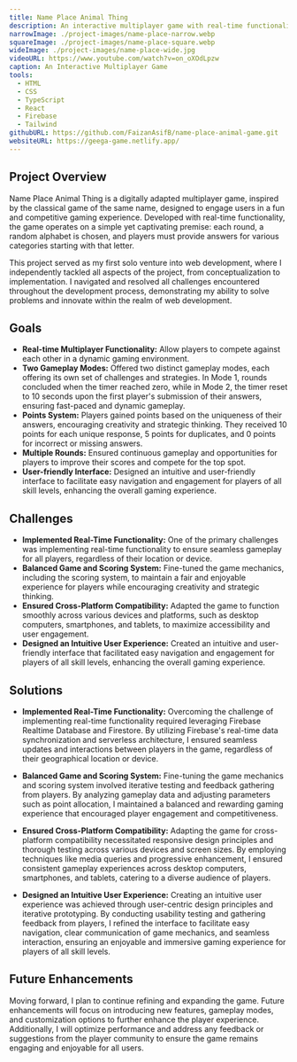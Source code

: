 ```yaml
---
title: Name Place Animal Thing
description: An interactive multiplayer game with real-time functionality that operates on a simple premise, each round a random alphabet is chosen, and players must provide answers for various categories starting with that letter. The game offers two modes, each providing a diverse gameplay experience.
narrowImage: ./project-images/name-place-narrow.webp
squareImage: ./project-images/name-place-square.webp
wideImage: ./project-images/name-place-wide.jpg
videoURL: https://www.youtube.com/watch?v=on_oXOdLpzw
caption: An Interactive Multiplayer Game
tools:
  - HTML
  - CSS
  - TypeScript
  - React
  - Firebase
  - Tailwind
githubURL: https://github.com/FaizanAsifB/name-place-animal-game.git
websiteURL: https://geega-game.netlify.app/
---
```


## Project Overview

Name Place Animal Thing is a digitally adapted multiplayer game, inspired by the classical game of the same name, designed to engage users in a fun and competitive gaming experience. Developed with real-time functionality, the game operates on a simple yet captivating premise: each round, a random alphabet is chosen, and players must provide answers for various categories starting with that letter.

This project served as my first solo venture into web development, where I independently tackled all aspects of the project, from conceptualization to implementation. I navigated and resolved all challenges encountered throughout the development process, demonstrating my ability to solve problems and innovate within the realm of web development.

## Goals

- **Real-time Multiplayer Functionality:** Allow players to compete against each other in a dynamic gaming environment.
- **Two Gameplay Modes:** Offered two distinct gameplay modes, each offering its own set of challenges and strategies. In Mode 1, rounds concluded when the timer reached zero, while in Mode 2, the timer reset to 10 seconds upon the first player's submission of their answers, ensuring fast-paced and dynamic gameplay.
- **Points System:** Players gained points based on the uniqueness of their answers, encouraging creativity and strategic thinking. They received 10 points for each unique response, 5 points for duplicates, and 0 points for incorrect or missing answers.
- **Multiple Rounds:** Ensured continuous gameplay and opportunities for players to improve their scores and compete for the top spot.
- **User-friendly Interface:** Designed an intuitive and user-friendly interface to facilitate easy navigation and engagement for players of all skill levels, enhancing the overall gaming experience.

## Challenges

- **Implemented Real-Time Functionality:** One of the primary challenges was implementing real-time functionality to ensure seamless gameplay for all players, regardless of their location or device.
- **Balanced Game and Scoring System:** Fine-tuned the game mechanics, including the scoring system, to maintain a fair and enjoyable experience for players while encouraging creativity and strategic thinking.
- **Ensured Cross-Platform Compatibility:** Adapted the game to function smoothly across various devices and platforms, such as desktop computers, smartphones, and tablets, to maximize accessibility and user engagement.
- **Designed an Intuitive User Experience:** Created an intuitive and user-friendly interface that facilitated easy navigation and engagement for players of all skill levels, enhancing the overall gaming experience.

## Solutions

- **Implemented Real-Time Functionality:** Overcoming the challenge of implementing real-time functionality required leveraging Firebase Realtime Database and Firestore. By utilizing Firebase's real-time data synchronization and serverless architecture, I ensured seamless updates and interactions between players in the game, regardless of their geographical location or device.

- **Balanced Game and Scoring System:** Fine-tuning the game mechanics and scoring system involved iterative testing and feedback gathering from players. By analyzing gameplay data and adjusting parameters such as point allocation, I maintained a balanced and rewarding gaming experience that encouraged player engagement and competitiveness.

- **Ensured Cross-Platform Compatibility:** Adapting the game for cross-platform compatibility necessitated responsive design principles and thorough testing across various devices and screen sizes. By employing techniques like media queries and progressive enhancement, I ensured consistent gameplay experiences across desktop computers, smartphones, and tablets, catering to a diverse audience of players.

- **Designed an Intuitive User Experience:** Creating an intuitive user experience was achieved through user-centric design principles and iterative prototyping. By conducting usability testing and gathering feedback from players, I refined the interface to facilitate easy navigation, clear communication of game mechanics, and seamless interaction, ensuring an enjoyable and immersive gaming experience for players of all skill levels.

## Future Enhancements

Moving forward, I plan to continue refining and expanding the game. Future enhancements will focus on introducing new features, gameplay modes, and customization options to further enhance the player experience. Additionally, I will optimize performance and address any feedback or suggestions from the player community to ensure the game remains engaging and enjoyable for all users.
